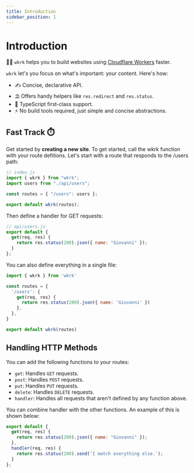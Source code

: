 ```yaml
---
title: Introduction
sidebar_position: 1
---
```


# Introduction

👩‍🚒 `wkrk` helps you to build websites using [Cloudflare Workers](https://developers.cloudflare.com/workers) faster.

`wkrk` let's you focus on what's important: your content. Here's how:

- ✍️ Concise, declarative API.
- ⛱ Offers handy helpers like `res.redirect` and `res.status`.
- 🔵 TypeScript first-class support.
- ⚡️ No build tools required, just simple and concise abstractions.

## Fast Track ⏱️

Get started by **creating a new site**.
To get started, call the wkrk function with your route defitions. Let's start with a route that responds to the /users path:

```js
// index.js
import { wkrk } from "wkrk";
import users from "./api/users";

const routes = { "/users": users };

export default wkrk(routes);
```

Then define a handler for GET requests:

```js
// api/users.js
export default {
  get(req, res) {
    return res.status(200).json({ name: "Giovanni" });
  }
};
```

You can also define everything in a single file:

```js
import { wkrk } from 'wkrk'

const routes = {
  '/users': {
    get(req, res) {
      return res.status(200).json({ name: 'Giovanni' })
    },
  },
}

export default wkrk(routes)
```

## Handling HTTP Methods

You can add the following functions to your routes:

- `get`: Handles `GET` requests.
- `post`: Handles `POST` requests.
- `put`: Handles `PUT` requests.
- `delete`: Handles `DELETE` requests.
- `handler`: Handles all requests that aren't defined by any function above.

You can combine handler with the other functions.  An example of this is shown below:

```js
export default {
  get(req, res) {
    return res.status(200).json({ name: "Giovanni" });
  },
  handler(req, res) {
    return res.status(200).send('I match everything else.');
  }
};
```
